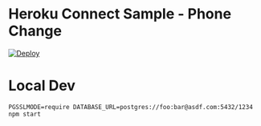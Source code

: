 # Heroku Connect Sample - Phone Change

[![Deploy](https://www.herokucdn.com/deploy/button.png)](https://heroku.com/deploy?template=https://github.com/pranavbhatthero/contact-update-with-mulesoft)

# Local Dev

    PGSSLMODE=require DATABASE_URL=postgres://foo:bar@asdf.com:5432/1234 npm start
